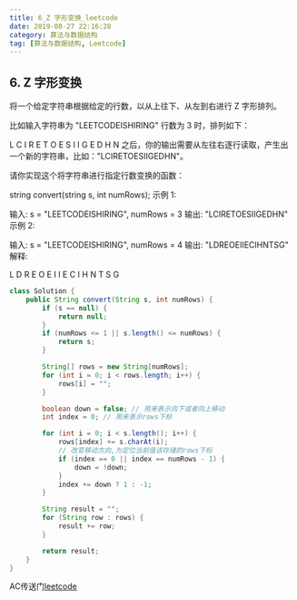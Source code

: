 ```yaml
---
title: 6_Z 字形变换_leetcode
date: 2019-08-27 22:16:28
category: 算法与数据结构
tag: [算法与数据结构, Leetcode]
---
```


## 6. Z 字形变换

将一个给定字符串根据给定的行数，以从上往下、从左到右进行 Z 字形排列。

比如输入字符串为 "LEETCODEISHIRING" 行数为 3 时，排列如下：

L   C   I   R
E T O E S I I G
E   D   H   N
之后，你的输出需要从左往右逐行读取，产生出一个新的字符串，比如："LCIRETOESIIGEDHN"。

请你实现这个将字符串进行指定行数变换的函数：

string convert(string s, int numRows);
示例 1:

输入: s = "LEETCODEISHIRING", numRows = 3
输出: "LCIRETOESIIGEDHN"
示例 2:

输入: s = "LEETCODEISHIRING", numRows = 4
输出: "LDREOEIIECIHNTSG"
解释:

L     D     R
E   O E   I I
E C   I H   N
T     S     G

```java
class Solution {
    public String convert(String s, int numRows) {
        if (s == null) {
            return null;
        }
        if (numRows <= 1 || s.length() <= numRows) {
            return s;
        }

        String[] rows = new String[numRows];
        for (int i = 0; i < rows.length; i++) {
            rows[i] = "";
        }

        boolean down = false; // 用来表示向下或者向上移动
        int index = 0; // 用来表示rows下标

        for (int i = 0; i < s.length(); i++) {
            rows[index] += s.charAt(i);
            // 改变移动方向,为定位当前值该存储的rows下标
            if (index == 0 || index == numRows - 1) {
                down = !down;
            }
            index += down ? 1 : -1;
        }

        String result = "";
        for (String row : rows) {
            result += row;
        }

        return result;
    }
}
```

AC传送门[leetcode](https://leetcode-cn.com/problems/zigzag-conversion/)
